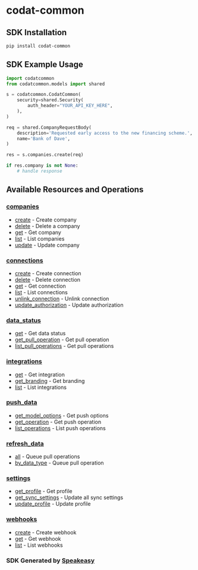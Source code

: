 # codat-common

<!-- Start SDK Installation -->
## SDK Installation

```bash
pip install codat-common
```
<!-- End SDK Installation -->

## SDK Example Usage
<!-- Start SDK Example Usage -->
```python
import codatcommon
from codatcommon.models import shared

s = codatcommon.CodatCommon(
    security=shared.Security(
        auth_header="YOUR_API_KEY_HERE",
    ),
)

req = shared.CompanyRequestBody(
    description='Requested early access to the new financing scheme.',
    name='Bank of Dave',
)

res = s.companies.create(req)

if res.company is not None:
    # handle response
```
<!-- End SDK Example Usage -->

<!-- Start SDK Available Operations -->
## Available Resources and Operations


### [companies](docs/companies/README.md)

* [create](docs/companies/README.md#create) - Create company
* [delete](docs/companies/README.md#delete) - Delete a company
* [get](docs/companies/README.md#get) - Get company
* [list](docs/companies/README.md#list) - List companies
* [update](docs/companies/README.md#update) - Update company

### [connections](docs/connections/README.md)

* [create](docs/connections/README.md#create) - Create connection
* [delete](docs/connections/README.md#delete) - Delete connection
* [get](docs/connections/README.md#get) - Get connection
* [list](docs/connections/README.md#list) - List connections
* [unlink_connection](docs/connections/README.md#unlink_connection) - Unlink connection
* [update_authorization](docs/connections/README.md#update_authorization) - Update authorization

### [data_status](docs/datastatus/README.md)

* [get](docs/datastatus/README.md#get) - Get data status
* [get_pull_operation](docs/datastatus/README.md#get_pull_operation) - Get pull operation
* [list_pull_operations](docs/datastatus/README.md#list_pull_operations) - Get pull operations

### [integrations](docs/integrations/README.md)

* [get](docs/integrations/README.md#get) - Get integration
* [get_branding](docs/integrations/README.md#get_branding) - Get branding
* [list](docs/integrations/README.md#list) - List integrations

### [push_data](docs/pushdata/README.md)

* [get_model_options](docs/pushdata/README.md#get_model_options) - Get push options
* [get_operation](docs/pushdata/README.md#get_operation) - Get push operation
* [list_operations](docs/pushdata/README.md#list_operations) - List push operations

### [refresh_data](docs/refreshdata/README.md)

* [all](docs/refreshdata/README.md#all) - Queue pull operations
* [by_data_type](docs/refreshdata/README.md#by_data_type) - Queue pull operation

### [settings](docs/settings/README.md)

* [get_profile](docs/settings/README.md#get_profile) - Get profile
* [get_sync_settings](docs/settings/README.md#get_sync_settings) - Update all sync settings
* [update_profile](docs/settings/README.md#update_profile) - Update profile

### [webhooks](docs/webhooks/README.md)

* [create](docs/webhooks/README.md#create) - Create webhook
* [get](docs/webhooks/README.md#get) - Get webhook
* [list](docs/webhooks/README.md#list) - List webhooks
<!-- End SDK Available Operations -->

### SDK Generated by [Speakeasy](https://docs.speakeasyapi.dev/docs/using-speakeasy/client-sdks)
